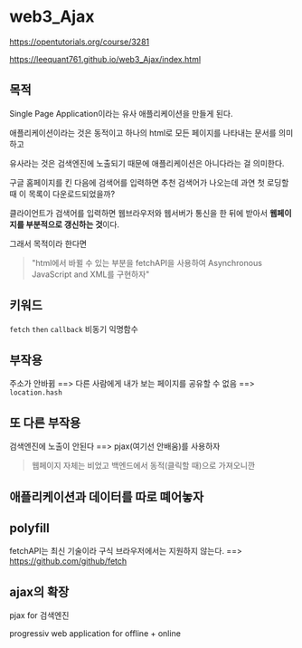 # web3_Ajax
https://opentutorials.org/course/3281

https://leequant761.github.io/web3_Ajax/index.html

## 목적

Single Page Application이라는 유사 애플리케이션을 만들게 된다.

애플리케이션이라는 것은 동적이고 하나의 html로 모든 페이지를 나타내는 문서를 의미하고 

유사라는 것은 검색엔진에 노출되기 때문에 애플리케이션은 아니다라는 걸 의미한다.

구글 홈페이지를 킨 다음에 검색어를 입력하면 추천 검색어가 나오는데 과연 첫 로딩할 때 이 목록이 다운로드되었을까?

클라이언트가 검색어를 입력하면 웹브라우저와 웹서버가 통신을 한 뒤에 받아서 **웹페이지를 부분적으로 갱신하는 것**이다.

그래서 목적이라 한다면 

> "html에서 바뀔 수 있는 부분을 fetchAPI을 사용하여 Asynchronous JavaScript and XML를 구현하자"

## 키워드

`fetch` `then` `callback` 비동기 익명함수

## 부작용

주소가 안바뀜 ==> 다른 사람에게 내가 보는 페이지를 공유할 수 없음 ==> `location.hash`

## 또 다른 부작용

검색엔진에 노출이 안된다 ==> pjax(여기선 안배움)를 사용하자

> 웹페이지 자체는 비었고 백엔드에서 동적(클릭할 때)으로 가져오니깐

## 애플리케이션과 데이터를 따로 뗴어놓자

## polyfill

fetchAPI는 최신 기술이라 구식 브라우저에서는 지원하지 않는다. ==> https://github.com/github/fetch

## ajax의 확장

pjax for 검색엔진

progressiv web application for offline + online

